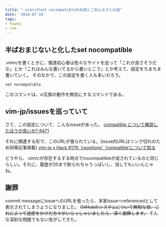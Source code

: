 ```yaml
---
title: ".vimrcのset nocompatibleのお話とごめんなさいな話"
date: '2014-07-19'
tags:
- howto
- vim
---
```


## 半ばおまじないと化したset nocompatible

.vimrcを書くときに、僕達初心者は色々なサイトを巡って「これが良さそうだな」とか「これはみんな書いてるから書いとこう」とか考えて、設定をちまちま書いていく。
そのなかで、この設定を書く人も多いだろう。

```vim
set nocompatible
```

このコマンドは、vi互換の動作を無効にするコマンドである。

## vim-jp/issuesを巡っていて

さて、この設定について、こんなissueがあった。
[compatible について解説したほうが良いか? #471](https://github.com/vim-jp/issues/issues/471)

それに関連する形で、このURLが張られている。(issue内URLはリンク切れのため同等記事掲載)
[vim-jp » Hack #179: ‘cpoptions’, ‘compatible’について知る](http://vim-jp.org/vim-users-jp/2010/10/28/Hack-179.html)

どうやら、.vimrcが存在するする時点でnocompatibleが成されているのと同じらしい。それに、履歴が20まで削られちゃうっぽいし、消してもいいんじゃね。

## 謝罪

commit messageにissueへのURLを張ったら、本家issueへreferencedとして表示されてしまうようになりました。
~~GitHubのシステムについて無知な故、これによって迷惑をかけた方々がいらっしゃいましたら、深く謝罪します。~~
そんな深刻な問題でもない気がしてきた。
